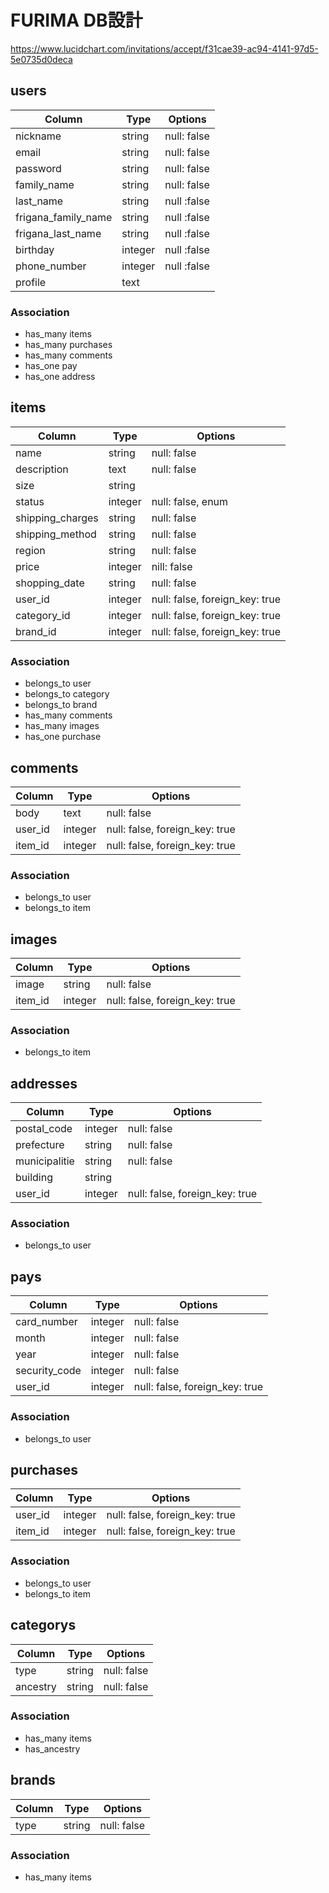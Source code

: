 # FURIMA DB設計
https://www.lucidchart.com/invitations/accept/f31cae39-ac94-4141-97d5-5e0735d0deca
## users
|Column|Type|Options|
|------|----|-------|
|nickname|string|null: false|
|email|string|null: false|
|password|string|null: false|
|family_name|string|null: false|
|last_name|string|null :false|
|frigana_family_name|string|null :false|
|frigana_last_name|string|null :false|
|birthday|integer|null :false|
|phone_number|integer|null :false|
|profile|text||
### Association
- has_many items
- has_many purchases
- has_many comments
- has_one pay
- has_one address
## items
|Column|Type|Options|
|------|----|-------|
|name|string|null: false|
|description|text|null: false|
|size|string||
|status|integer|null: false, enum|
|shipping_charges|string|null: false|
|shipping_method|string|null: false|
|region|string|null: false|
|price|integer|nill: false|
|shopping_date|string|null: false|
|user_id|integer|null: false, foreign_key: true|
|category_id|integer|null: false, foreign_key: true|
|brand_id|integer|null: false, foreign_key: true|
### Association
- belongs_to user
- belongs_to category
- belongs_to brand
- has_many comments
- has_many images
- has_one purchase
## comments
|Column|Type|Options|
|------|----|-------|
|body|text|null: false|
|user_id|integer|null: false, foreign_key: true|
|item_id|integer|null: false, foreign_key: true|
### Association
- belongs_to user
- belongs_to item
## images
|Column|Type|Options|
|------|----|-------|
|image|string|null: false|
|item_id|integer|null: false, foreign_key: true|
### Association
- belongs_to item
## addresses
|Column|Type|Options|
|------|----|-------|
|postal_code|integer|null: false|
|prefecture|string|null: false|
|municipalitie|string|null: false|
|building|string||
|user_id|integer|null: false, foreign_key: true|
### Association
- belongs_to user
## pays
|Column|Type|Options|
|------|----|-------|
|card_number|integer|null: false|
|month|integer|null: false|
|year|integer|null: false|
|security_code|integer|null: false|
|user_id|integer|null: false, foreign_key: true|
### Association
- belongs_to user
## purchases
|Column|Type|Options|
|------|----|-------|
|user_id|integer|null: false, foreign_key: true|
|item_id|integer|null: false, foreign_key: true|
### Association
- belongs_to user
- belongs_to item
## categorys
|Column|Type|Options|
|------|----|-------|
|type|string|null: false|
|ancestry|string|null: false|
### Association
- has_many items
- has_ancestry
## brands
|Column|Type|Options|
|------|----|-------|
|type|string|null: false|
### Association
- has_many items